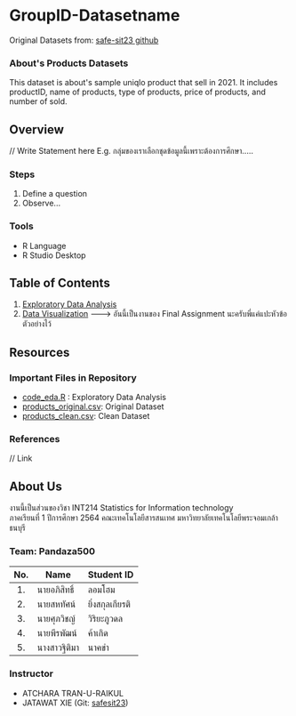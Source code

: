 # GroupID-Datasetname

Original Datasets from: [safe-sit23 github](https://github.com/safesit23/INT214-Statistics/blob/main/datasets/products_original.csv)

### About's Products Datasets

This dataset is about's sample uniqlo product that sell in 2021. It includes productID, name of products, type of products, price of products, and number of sold.

## Overview

// Write Statement here
E.g. กลุ่มของเราเลือกชุดข้อมูลนี้เพราะต้องการศึกษา.....

### Steps

1. Define a question
2. Observe...

### Tools

- R Language
- R Studio Desktop

## Table of Contents

1. [Exploratory Data Analysis](./01_explore.md)
2. [Data Visualization]() ---> อันนี้เป็นงานของ Final Assignment นะครับพี่แค่แปะหัวข้อตัวอย่างไว้

## Resources

### Important Files in Repository

- [code_eda.R](./code_eda.R) : Exploratory Data Analysis
- [products_original.csv](./products_original.csv): Original Dataset
- [products_clean.csv](./products_original.csv): Clean Dataset

### References

// Link

## About Us

งานนี้เป็นส่วนของวิชา INT214 Statistics for Information technology <br/> ภาคเรียนที่ 1 ปีการศึกษา 2564 คณะเทคโนโลยีสารสนเทศ มหาวิทยาลัยเทคโนโลยีพระจอมเกล้าธนบุรี

### Team: Pandaza500
| No. | Name              | Student ID   |
|:---:|-------------------|--------------|
|1.| นายอภิสิทธิ์ | ลอมโฮม | StudentID: 62130500133 |
|2.|นายสหทัศน์ | ยิ่งสกุลเกียรติ | StudentID: 63130500113 |
|3.| นายศุภวิชญ์ | วิริยะภูวดล | StudentID: 63130500111 |
|4.| นายพีรพัฒน์ | ค้าเกิด | StudentID: 63130500088 |
|5.| นางสาวฐิติมา | นาคขำ | StudentID: 63130500xxx |

### Instructor

- ATCHARA TRAN-U-RAIKUL
- JATAWAT XIE (Git: [safesit23](https://github.com/safesit23))
